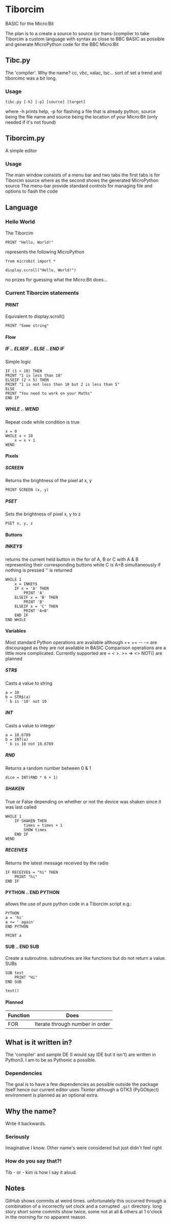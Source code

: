 # Tiborcim
BASIC for the Micro:Bit

The plan is to a create a source to source (or trans-)complier to take Tiborcim a custom language with syntax as close to BBC BASIC as possible and generate MicroPython code for the BBC Micro:Bit

## Tibc.py
The 'compiler'. Why the name? cc, vbc, valac, tsc... sort of set a trend and tiborcimc was a bit long.

### Usage
`tibc.py [-h] [-p] [source] [target]`

where -h prints help, -p for flashing a file that is already python, source being the file name and source being the location of your Micro:Bit (only needed if it's not found)

## Tiborcim.py
A simple editor

### Usage
The main window consists of a menu bar and two tabs
the first tabs is for Tiborcim source where as the second shows the generated MicroPython source
The menu-bar provide standard controls for managing file and options to flash the code

## Language
### Hello World
The Tiborcim
```
PRINT "Hello, World!"
```
represents the following MicroPython
```
from microbit import *

display.scroll("Hello, World!")
```
no prizes for guessing what the Micro:Bit does...

### Current Tiborcim statements
#### PRINT
Equivalent to display.scroll()
```
PRINT "Some string"
```

#### Flow
##### IF .. ELSEIF .. ELSE .. END IF
Simple logic
```
IF (1 < 10) THEN
PRINT "1 is less than 10"
ELSEIF (2 < 5) THEN
PRINT "1 is not less then 10 but 2 is less than 5"
ELSE
PRINT "You need to work on your Maths"
END IF
```
##### WHILE .. WEND
Repeat code while condition is true
```
x = 0
WHILE x < 10
	x = x + 1
WEND
```
#### Pixels
##### SCREEN
Returns the brightness of the pixel at x, y
```
PRINT SCREEN (x, y)
```
##### PSET
Sets the brightness of pixel x, y to z
```
PSET x, y, z
```
#### Buttons
##### INKEY$
returns the current held button in the for of A, B or C with A & B representing their corresponding buttons while C is A+B simultaneously
if nothing is pressed '' is returned
```
WHILE 1
	x = INKEY$
	IF x = 'A' THEN
		PRINT 'A'
	ELSEIF x = 'B' THEN
		PRINT 'B'
	ELSEIF x = 'C' THEN
		PRINT 'A+B'
	END IF
END WHILE
```
#### Variables
Most standard Python operations are available although ++ += -- -= are discouraged as they are not available in BASIC
Comparison operations are a little more complicated. Currently supported are = < >. >= => <> NOT() are planned
##### STR$
Casts a value to string
```
a = 10
b = STR$(a)
' b is '10' not 10
```

##### INT
Casts a value to integer
```
a = 10.6789
b = INT(a)
' b is 10 not 10.6789
```

##### RND
Returns a random number between 0 & 1
```
dice = INT(RND * 6 + 1)
```

##### SHAKEN
True or False depending on whether or not the device was shaken since it was last called
```
WHILE 1
	IF SHAKEN THEN
		times = times + 1
		SHOW times
	END IF
WEND
```

##### RECEIVE$
Returns the latest message received by the radio
```
IF RECEIVE$ = "hi" THEN
	PRINT "hi"
END IF
```

#### PYTHON .. END PYTHON
allows the use of pure python code in a Tiborcim script
e.g.:
```
PYTHON
a = 'hi'
a += ' again'
END PYTHON

PRINT a
```

#### SUB .. END SUB
Create a subroutine. subroutines are like functions but do not return a value.
SUBs 
```
SUB test
	PRINT "Hi"
END SUB

test()
```

#### Planned
| Function        | Does                                                                                            |
| --------------- | ------------------------------                                                                  |
| FOR             | Iterate through number in order                                                                 |


## What is it written in?
The 'compiler' and sample DE (I would say IDE but it isn't) are written in Python3. I am to be as Pythonic a possible.

### Dependencies
The goal is to have a few dependencies as possible outside the package itself hence our current editor uses Tkinter although a GTK3 (PyGObject) environment is planned as an optional extra.

## Why the name?
Write it backwards.

### Seriously
Imaginative I know. Other name's were considered but just didn't feel right

### How do you say that?!
Tib - or - kim is how I say it aloud.


## Notes
GitHub shows commits at weird times. unfortunately this occurred through a combination of a incorrectly set clock and a corrupted `.git` directory. long story short some commits show twice, some not at all & others at 1 o'clock in the morning for no apparent reason.